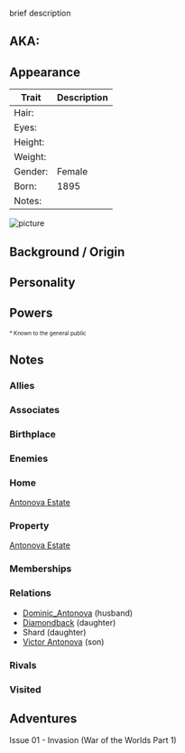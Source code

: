 <!--
type: non-player-character
created-by:
-->
brief description

## AKA:

## Appearance
Trait | Description
-- | --
Hair: | 
Eyes: | 
Height: |
Weight: |
Gender: | Female
Born: | 1895
Notes: |
![picture](../images/image.jpg)

## Background / Origin

## Personality

## Powers

<sub><sup> * Known to the general public</sup></sub>

## Notes

### Allies

### Associates

### Birthplace

### Enemies

### Home
[Antonova Estate](locations/Antonova_Estate.md)

### Property
[Antonova Estate](locations/Antonova_Estate.md)

### Memberships

### Relations
- [Dominic_Antonova](npcs/Dominic_Antonova.md) (husband)
- [Diamondback](player_characters/Diamondback.md) (daughter)
- Shard (daughter)
- [Victor Antonova](npcs/Victor_Antonova.md) (son)

### Rivals

### Visited

## Adventures
Issue 01 - Invasion (War of the Worlds Part 1)


<!-- GM Notes
[Hero Designer File](<>)
[pdf](<>)
-->
